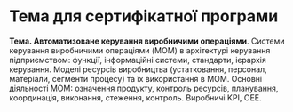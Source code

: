 # Тема для сертифікатної програми

**Тема. Автоматизоване керування виробничими операціями**.  Системи керування виробничими операціями (MOM) в архітектурі керування підприємством: функції, інформаційні системи, стандарти, ієрархія керування. Моделі ресурсів виробництва (устатковання, персонал, матеріали, сегменти процесу) та їх використання в MOM. Основні діяльності MOM: означення продукту, контроль ресурсів, планування, координація, виконання, стеження, контроль. Виробничі KPI, OEE.   